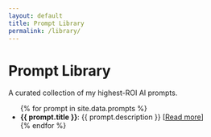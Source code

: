 ```yaml
---
layout: default
title: Prompt Library
permalink: /library/
---
```


# Prompt Library

A curated collection of my highest-ROI AI prompts.

<ul>
{% for prompt in site.data.prompts %}
  <li>
    <strong>{{ prompt.title }}</strong>: {{ prompt.description }}
    [<a href="{{ prompt.url }}">Read more</a>]
  </li>
{% endfor %}
</ul>
